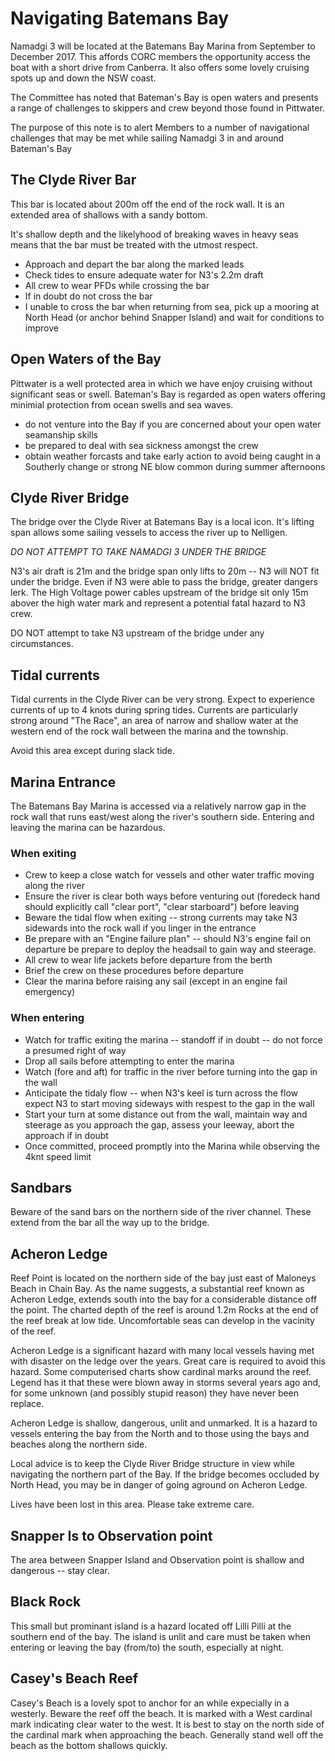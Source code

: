 # Navigating Batemans Bay

Namadgi 3 will be located at the Batemans Bay Marina from September to December 2017. This affords CORC members the opportunity
access the boat with a short drive from Canberra. It also offers some lovely cruising spots up and down the NSW coast.

The Committee has noted that Bateman's Bay is open waters and presents a range of challenges to skippers and crew beyond those 
found in Pittwater.

The purpose of this note is to alert Members to a number of navigational challenges that may be met while sailing Namadgi 3 in
and around Bateman's Bay

## The Clyde River Bar

This bar is located about 200m off the end of the rock wall. It is an extended area of shallows with a sandy bottom.

It's shallow depth and the likelyhood of breaking waves in heavy seas means that the bar must be treated with the utmost respect.

* Approach and depart the bar along the marked leads
* Check tides to ensure adequate water for N3's 2.2m draft
* All crew to wear PFDs while crossing the bar
* If in doubt do not cross the bar
* I unable to cross the bar when returning from sea, pick up a mooring at North Head (or anchor behind Snapper Island) and
wait for conditions to improve

## Open Waters of the Bay
Pittwater is a well protected area in which we have enjoy cruising without significant seas or swell. Bateman's Bay is regarded 
as open waters offering minimial protection from ocean swells and sea waves.

* do not venture into the Bay if you are concerned about your open water seamanship skills
* be prepared to deal with sea sickness amongst the crew
* obtain weather forcasts and take early action to avoid being caught in a Southerly change or strong NE blow common
during summer afternoons

## Clyde River Bridge
The bridge over the Clyde River at Batemans Bay is a local icon. It's lifting span allows some sailing vessels to access
the river up to Nelligen. 

*DO NOT ATTEMPT TO TAKE NAMADGI 3 UNDER THE BRIDGE*  

N3's air draft is 21m and the bridge span only lifts to 20m -- N3 will NOT fit under the bridge. Even if N3 were able to pass the 
bridge, greater dangers lerk. The High Voltage power cables upstream of the bridge sit only 15m abover the high water mark and
represent a potential fatal hazard to N3 crew. 

DO NOT attempt to take N3 upstream of the bridge under any circumstances.

## Tidal currents

Tidal currents in the Clyde River can be very strong. Expect to experience currents of up to 4 knots during spring tides. Currents
are particularly strong around "The Race", an area of narrow and shallow water at the western end of the rock wall between
the marina and the township.  

Avoid this area except during slack tide.

## Marina Entrance
The Batemans Bay Marina is accessed via a relatively narrow gap in the rock wall that runs east/west along the river's southern 
side. Entering and leaving the marina can be hazardous.

### When exiting

* Crew to keep a close watch for vessels and other water traffic moving along the river
* Ensure the river is clear both ways before venturing out (foredeck hand should explicitly call "clear port", "clear starboard")
before leaving
* Beware the tidal flow when exiting -- strong currents may take N3 sidewards into the rock wall if you linger in the entrance
* Be prepare with an "Engine failure plan" -- should N3's engine fail on departure be prepare to deploy the headsail to gain
way and steerage.
* All crew to wear life jackets before departure from the berth
* Brief the crew on these procedures before departure
* Clear the marina before raising any sail (except in an engine fail emergency)

### When entering

* Watch for traffic exiting the marina -- standoff if in doubt -- do not force a presumed right of way
* Drop all sails before attempting to enter the marina
* Watch (fore and aft) for traffic in the river before turning into the gap in the wall
* Anticipate the tidaly flow -- when N3's keel is turn across the flow expect N3 to start moving sideways with respest to the gap 
in the wall
* Start your turn at some distance out from the wall, maintain way and steerage as you approach the gap, assess your leeway, abort
the approach if in doubt
* Once committed, proceed promptly into the Marina while observing the 4knt speed limit

## Sandbars

Beware of the sand bars on the northern side of the river channel. These extend from the bar all the way up to the bridge.

## Acheron Ledge

Reef Point is located on the northern side of the bay just east of Maloneys Beach in Chain Bay. As the name suggests, a
substantial reef known as Acheron Ledge, extends south into the bay for a considerable distance off the point. The charted depth of the reef is around 1.2m
Rocks at the end of the reef break at low tide. Uncomfortable seas can develop in the vacinity of the reef.

Acheron Ledge is a significant hazard with many local vessels having met with disaster on the ledge over the years. Great
care is required to avoid this hazard. Some computerised charts show cardinal marks around the reef. Legend has it that these were blown away in storms several 
years ago and, for some unknown (and possibly stupid reason) they have never been replace.

Acheron Ledge is shallow, dangerous, unlit and unmarked. It is a hazard to vessels entering the bay from the North and to those
using the bays and beaches along the northern side. 

Local advice is to keep the Clyde River Bridge structure in view while navigating the northern part of the Bay. If the
bridge becomes occluded by North Head, you may be in danger of going aground on Acheron Ledge.  

Lives have been lost in this area. Please take extreme care.

## Snapper Is to Observation point

The area between Snapper Island and Observation point is shallow and dangerous -- stay clear.

## Black Rock

This small but prominant island is a hazard located off Lilli Pilli at the southern end of the bay. The island is 
unlit and care must be taken when entering or leaving the bay (from/to) the south, especially at night.

## Casey's Beach Reef

Casey's Beach is a lovely spot to anchor for an while expecially in a westerly. Beware the reef off the beach. It is marked
with a West cardinal mark indicating clear water to the west. It is best to stay on the north side of the cardinal mark when
approaching the beach. Generally stand well off the beach as the bottom shallows quickly.











